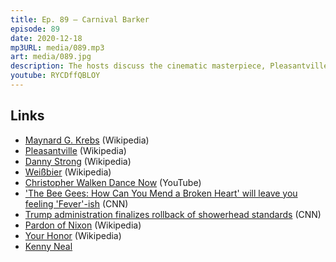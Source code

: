 ```yaml
---
title: Ep. 89 – Carnival Barker
episode: 89
date: 2020-12-18
mp3URL: media/089.mp3
art: media/089.jpg
description: The hosts discuss the cinematic masterpiece, Pleasantville, how one of the actors is in Billions, the Bee Gees have a new documentary, the Your Honor TV show, Erik predicts Trump's fate, and Dennis' son-in-law's talent.
youtube: RYCDffQBLOY
---
```


## Links

- [Maynard G. Krebs](https://en.wikipedia.org/wiki/Maynard_G._Krebs) (Wikipedia)
- [Pleasantville](https://en.wikipedia.org/wiki/Pleasantville_(film)) (Wikipedia)
- [Danny Strong](https://en.wikipedia.org/wiki/Danny_Strong) (Wikipedia)
- [Weißbier](https://en.wikipedia.org/wiki/Wheat_beer#Weissbier) (Wikipedia)
- [Christopher Walken Dance Now](https://youtu.be/3kAB3vYeWIM) (YouTube)
- ['The Bee Gees: How Can You Mend a Broken Heart' will leave you feeling 'Fever'-ish](https://edition.cnn.com/2020/12/11/entertainment/bee-gees-documentary-review/index.html) (CNN)
- [Trump administration finalizes rollback of showerhead standards](https://edition.cnn.com/2020/12/15/politics/showerhead-standards-trump/index.html) (CNN)
- [Pardon of Nixon](https://en.wikipedia.org/wiki/Pardon_of_Richard_Nixon) (Wikipedia)
- [Your Honor](https://en.wikipedia.org/wiki/Your_Honor_(miniseries)) (Wikipedia)
- [Kenny Neal](https://www.kennyneal.net)